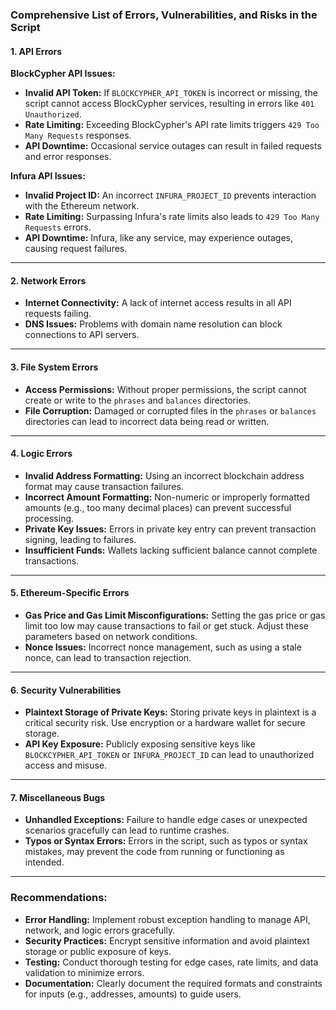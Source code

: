 ### Comprehensive List of Errors, Vulnerabilities, and Risks in the Script

#### **1. API Errors**

**BlockCypher API Issues:**
- **Invalid API Token:** If `BLOCKCYPHER_API_TOKEN` is incorrect or missing, the script cannot access BlockCypher services, resulting in errors like `401 Unauthorized`.
- **Rate Limiting:** Exceeding BlockCypher's API rate limits triggers `429 Too Many Requests` responses.
- **API Downtime:** Occasional service outages can result in failed requests and error responses.

**Infura API Issues:**
- **Invalid Project ID:** An incorrect `INFURA_PROJECT_ID` prevents interaction with the Ethereum network.
- **Rate Limiting:** Surpassing Infura's rate limits also leads to `429 Too Many Requests` errors.
- **API Downtime:** Infura, like any service, may experience outages, causing request failures.

---

#### **2. Network Errors**
- **Internet Connectivity:** A lack of internet access results in all API requests failing.
- **DNS Issues:** Problems with domain name resolution can block connections to API servers.

---

#### **3. File System Errors**
- **Access Permissions:** Without proper permissions, the script cannot create or write to the `phrases` and `balances` directories.
- **File Corruption:** Damaged or corrupted files in the `phrases` or `balances` directories can lead to incorrect data being read or written.

---

#### **4. Logic Errors**
- **Invalid Address Formatting:** Using an incorrect blockchain address format may cause transaction failures.
- **Incorrect Amount Formatting:** Non-numeric or improperly formatted amounts (e.g., too many decimal places) can prevent successful processing.
- **Private Key Issues:** Errors in private key entry can prevent transaction signing, leading to failures.
- **Insufficient Funds:** Wallets lacking sufficient balance cannot complete transactions.

---

#### **5. Ethereum-Specific Errors**
- **Gas Price and Gas Limit Misconfigurations:** Setting the gas price or gas limit too low may cause transactions to fail or get stuck. Adjust these parameters based on network conditions.
- **Nonce Issues:** Incorrect nonce management, such as using a stale nonce, can lead to transaction rejection.

---

#### **6. Security Vulnerabilities**
- **Plaintext Storage of Private Keys:** Storing private keys in plaintext is a critical security risk. Use encryption or a hardware wallet for secure storage.
- **API Key Exposure:** Publicly exposing sensitive keys like `BLOCKCYPHER_API_TOKEN` or `INFURA_PROJECT_ID` can lead to unauthorized access and misuse.

---

#### **7. Miscellaneous Bugs**
- **Unhandled Exceptions:** Failure to handle edge cases or unexpected scenarios gracefully can lead to runtime crashes.
- **Typos or Syntax Errors:** Errors in the script, such as typos or syntax mistakes, may prevent the code from running or functioning as intended.

---

### Recommendations:
- **Error Handling:** Implement robust exception handling to manage API, network, and logic errors gracefully.
- **Security Practices:** Encrypt sensitive information and avoid plaintext storage or public exposure of keys.
- **Testing:** Conduct thorough testing for edge cases, rate limits, and data validation to minimize errors.
- **Documentation:** Clearly document the required formats and constraints for inputs (e.g., addresses, amounts) to guide users. 

